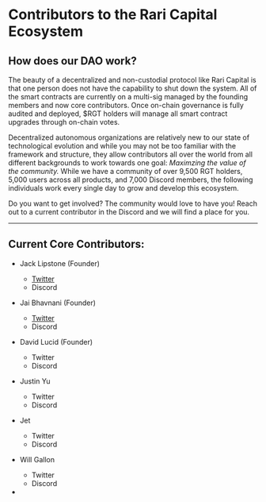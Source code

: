 # Contributors to the Rari Capital Ecosystem 

## 

## How does our DAO work?

The beauty of a decentralized and non-custodial protocol like Rari Capital is that one person does not have the capability to shut down the system. All of the smart contracts are currently on a multi-sig managed by the founding members and now core contributors. Once on-chain governance is fully audited and deployed, $RGT holders will manage all smart contract upgrades through on-chain votes. 

Decentralized autonomous organizations are relatively new to our state of technological evolution and while you may not be too familiar with the framework and structure, they allow contributors all over the world from all different backgrounds to work towards one goal: *Maximzing the value of the community.* While we have a community of over 9,500 RGT holders, 5,000 users across all products, and 7,000 Discord members, the following individuals work every single day to grow and develop this ecosystem.

Do you want to get involved? The community would love to have you! Reach out to a current contributor in the Discord and we will find a place for you.

------

## Current Core Contributors:

- Jack Lipstone (Founder)

  - [Twitter](Twitter.com/JackLipstone)
  - Discord

- Jai Bhavnani (Founder)

  - [Twitter](Twitter.com/Jbhav)
  - Discord

- David Lucid (Founder)

  - Twitter
  - Discord


- Justin Yu

  - Twitter
  - Discord

- Jet

  - Twitter
  - Discord

- Will Gallon

  - Twitter
  - Discord

- 

  

  